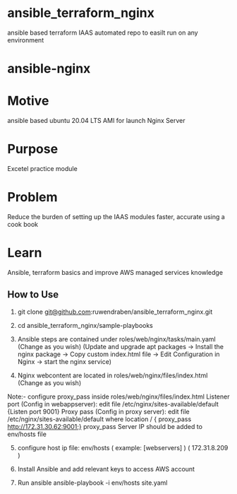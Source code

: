 # ansible_terraform_nginx
ansible based terraform IAAS automated repo to easilt run on any environment

# ansible-nginx
# Motive
ansible based ubuntu 20.04 LTS AMI for launch Nginx Server

# Purpose
Excetel practice module

# Problem
Reduce the burden of setting up the IAAS modules faster, accurate using a cook book

# Learn
Ansible, terraform basics and improve AWS managed services knowledge

## How to Use ##
1. git clone git@github.com:ruwendraben/ansible_terraform_nginx.git

2. cd ansible_terraform_nginx/sample-playbooks

3. Ansible steps are contained under roles/web/nginx/tasks/main.yaml (Change as you wish)
(Update and upgrade apt packages -> Install the nginx package -> Copy custom index.html file -> Edit Configuration in Nginx -> start the nginx service)

4. Nginx webcontent are located in roles/web/nginx/files/index.html (Change as you wish)

Note:- 	configure proxy_pass <IP> inside roles/web/nginx/files/index.html
	Listener port (Config in webappserver): edit file /etc/nginx/sites-available/default {Listen port 9001}
	Proxy pass (Config in proxy server): edit file /etc/nginx/sites-available/default where location / { proxy_pass http://172.31.30.62:9001;}
        proxy_pass Server IP should be added to env/hosts file

5. configure host ip file: env/hosts ( example: [webservers]   )
				                             (          172.31.8.209   )

6. Install Ansible and add relevant keys to access AWS account

7. Run ansible
   ansible-playbook -i env/hosts site.yaml

